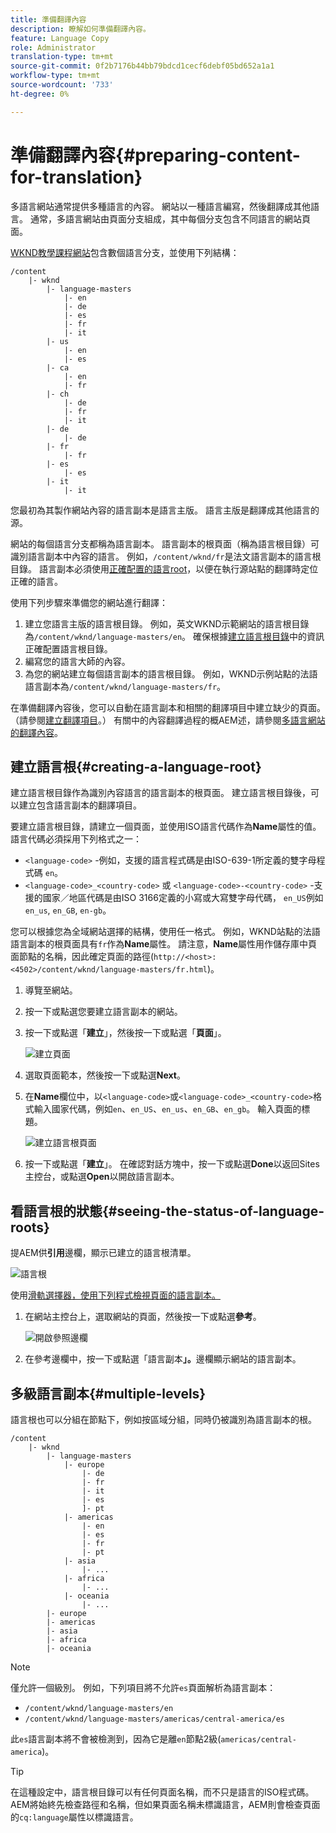 ```yaml
---
title: 準備翻譯內容
description: 瞭解如何準備翻譯內容。
feature: Language Copy
role: Administrator
translation-type: tm+mt
source-git-commit: 0f2b7176b44bb79bdcd1cecf6debf05bd652a1a1
workflow-type: tm+mt
source-wordcount: '733'
ht-degree: 0%

---
```



# 準備翻譯內容{#preparing-content-for-translation}

多語言網站通常提供多種語言的內容。 網站以一種語言編寫，然後翻譯成其他語言。 通常，多語言網站由頁面分支組成，其中每個分支包含不同語言的網站頁面。

[WKND教學課程網站](/help/implementing/developing/introduction/develop-wknd-tutorial.md)包含數個語言分支，並使用下列結構：

```text
/content
    |- wknd
        |- language-masters
            |- en
            |- de
            |- es
            |- fr
            |- it
        |- us
            |- en
            |- es
        |- ca
            |- en
            |- fr
        |- ch
            |- de
            |- fr
            |- it
        |- de
            |- de
        |- fr
            |- fr
        |- es
            |- es
        |- it
            |- it
```

您最初為其製作網站內容的語言副本是語言主版。 語言主版是翻譯成其他語言的源。

網站的每個語言分支都稱為語言副本。 語言副本的根頁面（稱為語言根目錄）可識別語言副本中內容的語言。 例如，`/content/wknd/fr`是法文語言副本的語言根目錄。 語言副本必須使用[正確配置的語言root](preparation.md#creating-a-language-root)，以便在執行源站點的翻譯時定位正確的語言。

使用下列步驟來準備您的網站進行翻譯：

1. 建立您語言主版的語言根目錄。 例如，英文WKND示範網站的語言根目錄為`/content/wknd/language-masters/en`。 確保根據[建立語言根目錄](preparation.md#creating-a-language-root)中的資訊正確配置語言根目錄。
1. 編寫您的語言大師的內容。
1. 為您的網站建立每個語言副本的語言根目錄。 例如，WKND示例站點的法語語言副本為`/content/wknd/language-masters/fr`。

在準備翻譯內容後，您可以自動在語言副本和相關的翻譯項目中建立缺少的頁面。 （請參閱[建立翻譯項目](managing-projects.md)。） 有關中的內容翻譯過程的概AEM述，請參閱[多語言網站的翻譯內容](overview.md)。

## 建立語言根{#creating-a-language-root}

建立語言根目錄作為識別內容語言的語言副本的根頁面。 建立語言根目錄後，可以建立包含語言副本的翻譯項目。

要建立語言根目錄，請建立一個頁面，並使用ISO語言代碼作為&#x200B;**Name**&#x200B;屬性的值。 語言代碼必須採用下列格式之一：

* `<language-code>` -例如，支援的語言程式碼是由ISO-639-1所定義的雙字母程式碼 `en`。
* `<language-code>_<country-code>` 或 `<language-code>-<country-code>` -支援的國家／地區代碼是由ISO 3166定義的小寫或大寫雙字母代碼， `en_US`例如 `en_us`, `en_GB`, `en-gb`。

您可以根據您為全域網站選擇的結構，使用任一格式。  例如，WKND站點的法語語言副本的根頁面具有`fr`作為&#x200B;**Name**&#x200B;屬性。 請注意，**Name**&#x200B;屬性用作儲存庫中頁面節點的名稱，因此確定頁面的路徑(`http://<host>:<4502>/content/wknd/language-masters/fr.html`)。

1. 導覽至網站。
1. 按一下或點選您要建立語言副本的網站。
1. 按一下或點選「**建立**」，然後按一下或點選「**頁面**」。

   ![建立頁面](../assets/create-page.png)

1. 選取頁面範本，然後按一下或點選&#x200B;**Next**。
1. 在&#x200B;**Name**&#x200B;欄位中，以`<language-code>`或`<language-code>_<country-code>`格式輸入國家代碼，例如`en`、`en_US`、`en_us`、`en_GB`、`en_gb`。 輸入頁面的標題。

   ![建立語言根頁面](../assets/create-language-root.png)

1. 按一下或點選「**建立**」。 在確認對話方塊中，按一下或點選&#x200B;**Done**&#x200B;以返回Sites主控台，或點選&#x200B;**Open**&#x200B;以開啟語言副本。

## 看語言根的狀態{#seeing-the-status-of-language-roots}

提AEM供&#x200B;**引用**&#x200B;邊欄，顯示已建立的語言根清單。

![語言根](../assets/language-roots.png)

使用[滑軌選擇器，使用下列程式檢視頁面的語言副本。](/help/sites-cloud/authoring/getting-started/basic-handling.md#rail-selector)

1. 在網站主控台上，選取網站的頁面，然後按一下或點選&#x200B;**參考**。

   ![開啟參照邊欄](../assets/opening-references-rail.png)

1. 在參考邊欄中，按一下或點選「語言副本&#x200B;**」。**&#x200B;邊欄顯示網站的語言副本。

## 多級語言副本{#multiple-levels}

語言根也可以分組在節點下，例如按區域分組，同時仍被識別為語言副本的根。

```text
/content
    |- wknd
        |- language-masters
            |- europe
                |- de
                |- fr
                |- it
                |- es
                ]- pt
            |- americas
                |- en
                |- es
                |- fr
                |- pt
            |- asia
                |- ...
            |- africa
                |- ...
            |- oceania
                |- ...
        |- europe
        |- americas
        |- asia
        |- africa
        |- oceania            
```

>[!NOTE]
>
>僅允許一個級別。 例如，下列項目將不允許`es`頁面解析為語言副本：
>
>* `/content/wknd/language-masters/en`
>* `/content/wknd/language-masters/americas/central-america/es`

>
> 
此`es`語言副本將不會被檢測到，因為它是離`en`節點2級(`americas/central-america`)。

>[!TIP]
>
>在這種設定中，語言根目錄可以有任何頁面名稱，而不只是語言的ISO程式碼。 AEM將始終先檢查路徑和名稱，但如果頁面名稱未標識語言，AEM則會檢查頁面的`cq:language`屬性以標識語言。
